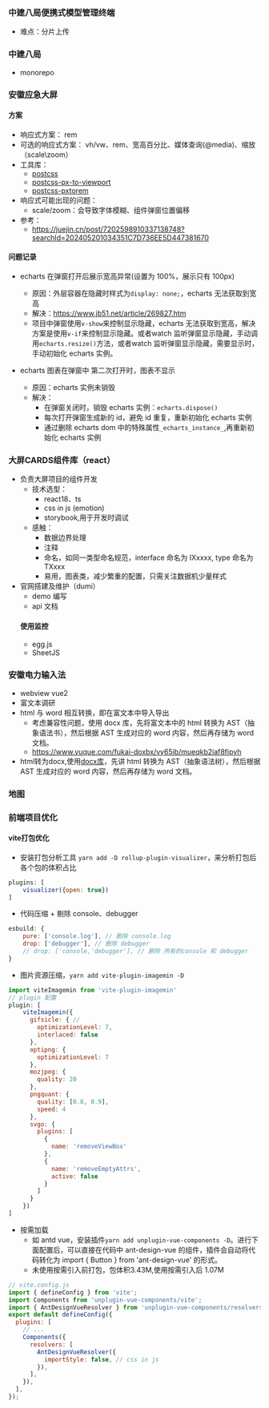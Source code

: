### 中建八局便携式模型管理终端
- 难点：分片上传

### 中建八局
- monorepo

### 安徽应急大屏
#### 方案
- 响应式方案： rem
- 可选的响应式方案： vh/vw、rem、宽高百分比、媒体查询(@media)、缩放（scale\zoom）
- 工具库：
  - [postcss](https://github.com/postcss/postcss)
  - [postcss-px-to-viewport](https://github.com/evrone/postcss-px-to-viewport)
  - [postcss-pxtorem](https://github.com/cuth/postcss-pxtorem)
- 响应式可能出现的问题：
  - scale/zoom：会导致字体模糊、组件弹窗位置偏移
- 参考：
  - https://juejin.cn/post/7202598910337138748?searchId=202405201034351C7D736EE5D447381670

#### 问题记录
- echarts 在弹窗打开后展示宽高异常(设置为 100%，展示只有 100px)
  - 原因：外层容器在隐藏时样式为`display: none;`，echarts 无法获取到宽高
  - 解决：https://www.jb51.net/article/269827.htm
  - 项目中弹窗使用`v-show`来控制显示隐藏，echarts 无法获取到宽高，解决方案是使用`v-if`来控制显示隐藏。或者watch 监听弹窗显示隐藏，手动调用`echarts.resize()`方法，或者watch 监听弹窗显示隐藏，需要显示时，手动初始化 echarts 实例。

- echarts 图表在弹窗中 第二次打开时，图表不显示
  - 原因：echarts 实例未销毁
  - 解决：
    - 在弹窗关闭时，销毁 echarts 实例：`echarts.dispose()`
    - 每次打开弹窗生成新的 id，避免 id 重复，重新初始化 echarts 实例
    - 通过删除 echarts dom 中的特殊属性`_echarts_instance_`,再重新初始化 echarts 实例



### 大屏CARDS组件库（react）
- 负责大屏项目的组件开发
  - 技术选型： 
    - react18、ts
    - css in js (emotion)
    - storybook,用于开发时调试
  - 感触：
    - 数据边界处理
    - 注释
    - 命名，如同一类型命名规范，interface 命名为 IXxxxx, type 命名为 TXxxx
    - 易用，图表类，减少繁重的配置，只需关注数据机少量样式
- 官网搭建及维护（dumi）
  - demo 编写
  - api 文档
  #### 使用监控
  - egg.js
  - SheetJS
### 安徽电力输入法
- webview vue2
- 富文本调研
- html 与 word 相互转换，即在富文本中导入导出
  - 考虑兼容性问题，使用 docx 库，先将富文本中的 html 转换为 AST（抽象语法书），然后根据 AST 生成对应的 word 内容，然后再存储为 word 文档。
  - https://www.yuque.com/fukai-doxbx/vy65ib/mueqkb2iaf8fipyh
- html转为docx,使用[docx库](https://github.com/dolanmiu/docx)，先讲 html 转换为 AST（抽象语法树），然后根据 AST 生成对应的 word 内容，然后再存储为 word 文档。

### 地图

### 前端项目优化

#### vite打包优化
- 安装打包分析工具 `yarn add -D rollup-plugin-visualizer`，来分析打包后各个包的体积占比
```js
plugins: [
    visualizer({open: true})
]
```
- 代码压缩 + 剔除 console、debugger
```js
esbuild: {
    pure: ['console.log'], // 删除 console.log
    drop: ['debugger'], // 删除 debugger
    // drop: ['console,'debugger'], // 删除 所有的console 和 debugger
}
```
- 图片资源压缩，`yarn add vite-plugin-imagemin -D`
```js
import viteImagemin from 'vite-plugin-imagemin'
// plugin 配置
plugin: [
    viteImagemin({
      gifsicle: { // 
        optimizationLevel: 7,
        interlaced: false
      },
      optipng: {
        optimizationLevel: 7
      },
      mozjpeg: {
        quality: 20
      },
      pngquant: {
        quality: [0.8, 0.9],
        speed: 4
      },
      svgo: {
        plugins: [
          {
            name: 'removeViewBox'
          },
          {
            name: 'removeEmptyAttrs',
            active: false
          }
        ]
      }
    })
]
```

- 按需加载
  - 如 antd vue，安装插件`yarn add unplugin-vue-components -D`。进行下面配置后，可以直接在代码中 ant-design-vue 的组件，插件会自动将代码转化为 import { Button } from 'ant-design-vue' 的形式。
  - 未使用按需引入前打包，包体积3.43M,使用按需引入后 1.07M
```js
// vite.config.js
import { defineConfig } from 'vite';
import Components from 'unplugin-vue-components/vite';
import { AntDesignVueResolver } from 'unplugin-vue-components/resolvers';
export default defineConfig({
  plugins: [
    // ...
    Components({
      resolvers: [
        AntDesignVueResolver({
          importStyle: false, // css in js
        }),
      ],
    }),
  ],
});
```
  



